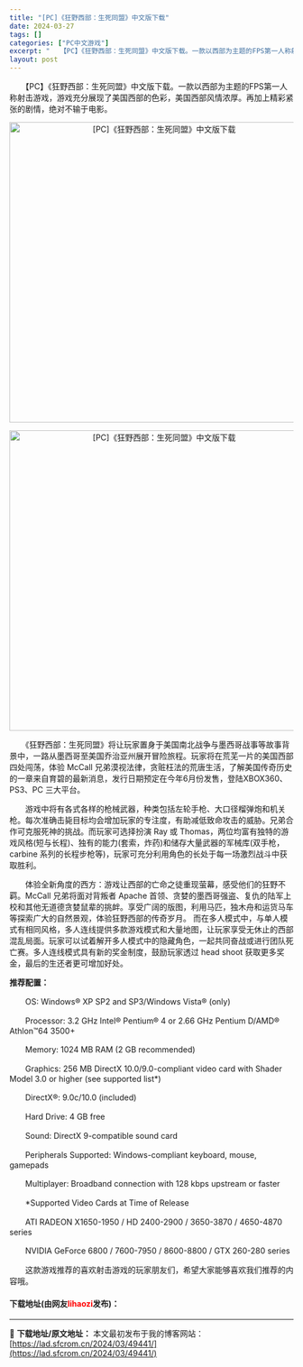 ```yaml
---
title: "[PC]《狂野西部：生死同盟》中文版下载"
date: 2024-03-27
tags: []
categories: ["PC中文游戏"]
excerpt: "　　【PC】《狂野西部：生死同盟》中文版下载。一款以西部为主题的FPS第一人称射击游戏，游戏充分展现了美国西部的色彩，美国西部风情浓厚。再加上精彩紧张的剧情，绝对不输于电影。 　　《狂野西部：生死同盟》将让玩家置身于美国南北战争与墨西哥战事等故事背景中，一路从墨西哥至美国乔治亚州展开冒险旅程。玩家将&hellip;"
layout: post
---
```


 <p>　　【PC】《狂野西部：生死同盟》中文版下载。一款以西部为主题的FPS第一人称射击游戏，游戏充分展现了美国西部的色彩，美国西部风情浓厚。再加上精彩紧张的剧情，绝对不输于电影。</p> <p align="center"><img align="" border="0" src="https://lad.sfcrom.cn/wp-content/uploads/2024/03/20240327_66036c6051d53.webp" width="533" alt="[PC]《狂野西部：生死同盟》中文版下载" /></p> <p align="center"><img align="" border="0" src="https://lad.sfcrom.cn/wp-content/uploads/2024/03/20240327_66036c60c1122.webp" width="533" alt="[PC]《狂野西部：生死同盟》中文版下载" /></p> <p>　　《狂野西部：生死同盟》将让玩家置身于美国南北战争与墨西哥战事等故事背景中，一路从墨西哥至美国乔治亚州展开冒险旅程。玩家将在荒芜一片的美国西部四处闯荡，体验 McCall 兄弟漠视法律，贪赃枉法的荒唐生活，了解美国传奇历史的一章来自育碧的最新消息，发行日期预定在今年6月份发售，登陆XBOX360、PS3、PC 三大平台。</p> <p>　　游戏中将有各式各样的枪械武器，种类包括左轮手枪、大口径榴弹炮和机关枪。每次准确击毙目标均会增加玩家的专注度，有助减低致命攻击的威胁。兄弟合作可克服死神的挑战。而玩家可选择扮演 Ray 或 Thomas，两位均富有独特的游戏风格(短与长程)、独有的能力(套索，炸药)和储存大量武器的军械库(双手枪，carbine 系列的长程步枪等)，玩家可充分利用角色的长处于每一场激烈战斗中获取胜利。</p> <p>　　体验全新角度的西方：游戏让西部的亡命之徒重现萤幕，感受他们的狂野不羁。McCall 兄弟将面对背叛者 Apache 首领、贪婪的墨西哥强盗、复仇的陆军上校和其他无道德贪婪鼠辈的挑衅。享受广阔的版图，利用马匹，独木舟和运货马车等探索广大的自然景观，体验狂野西部的传奇岁月。 而在多人模式中，与单人模式有相同风格，多人连线提供多款游戏模式和大量地图，让玩家享受无休止的西部混乱局面。玩家可以试着解开多人模式中的隐藏角色，一起共同奋战或进行团队死亡赛。多人连线模式具有新的奖金制度，鼓励玩家透过 head shoot 获取更多奖金，最后的生还者更可增加好处。</p> <p><strong>推荐配置：</strong></p> <p>　　OS: Windows&reg; XP SP2 and SP3/Windows Vista&reg; (only)</p> <p>　　Processor: 3.2 GHz Intel&reg; Pentium&reg; 4 or 2.66 GHz Pentium D/AMD&reg; Athlon&trade;64 3500+</p> <p>　　Memory: 1024 MB RAM (2 GB recommended)</p> <p>　　Graphics: 256 MB DirectX 10.0/9.0-compliant video card with Shader Model 3.0 or higher (see supported list*)</p> <p>　　DirectX&reg;: 9.0c/10.0 (included)</p> <p>　　Hard Drive: 4 GB free</p> <p>　　Sound: DirectX 9-compatible sound card</p> <p>　　Peripherals Supported: Windows-compliant keyboard, mouse, gamepads</p> <p>　　Multiplayer: Broadband connection with 128 kbps upstream or faster</p> <p>　　*Supported Video Cards at Time of Release</p> <p>　　ATI RADEON X1650-1950 / HD 2400-2900 / 3650-3870 / 4650-4870 series</p> <p>　　NVIDIA GeForce 6800 / 7600-7950 / 8600-8800 / GTX 260-280 series</p> <p>　　这款游戏推荐的喜欢射击游戏的玩家朋友们，希望大家能够喜欢我们推荐的内容哦。</p> <p><h4>下载地址(由网友<font color="red">lihaozi</font>发布)：</h4></p> 

---
📖 **下载地址/原文地址：** 本文最初发布于我的博客网站：[https://lad.sfcrom.cn/2024/03/49441/](https://lad.sfcrom.cn/2024/03/49441/)
